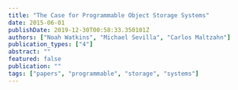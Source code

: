 ```yaml
---
title: "The Case for Programmable Object Storage Systems"
date: 2015-06-01
publishDate: 2019-12-30T00:58:33.350101Z
authors: ["Noah Watkins", "Michael Sevilla", "Carlos Maltzahn"]
publication_types: ["4"]
abstract: ""
featured: false
publication: ""
tags: ["papers", "programmable", "storage", "systems"]
---
```


